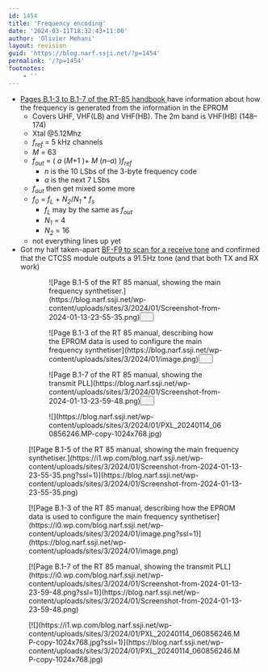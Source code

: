 ```yaml
---
id: 1454
title: 'Frequency encoding'
date: '2024-03-11T18:32:43+11:00'
author: 'Olivier Mehani'
layout: revision
guid: 'https://blog.narf.ssji.net/?p=1454'
permalink: '/?p=1454'
footnotes:
    - ''
---
```


- [Pages B.1-3 to B.1-7 of the RT-85 handbook ](http://www.unixsupport.com.au/hamradio/radios/awa/rt85/rt85%20manual.pdf#page=25)have information about how the frequency is generated from the information in the EPROM 
    - Covers UHF, VHF(LB) and VHF(HB). The 2m band is VHF(HB) (148–174)
    - Xtal @5.12Mhz
    - *f<sub>ref</sub>* = 5 kHz channels
    - *M* = 63
    - *f<sub>out</sub>* = ( *a* (*M*+1 )+ *M* (*n*–*a*) )*f<sub>ref</sub>*
        - *n* is the 10 LSbs of the 3-byte frequency code
        - *a* is the next 7 LSbs
    - *f<sub>out</sub>* then get mixed some more
    - *f<sub>0</sub>* = *f<sub>L</sub>* + *N<sub>2</sub>*/*N<sub>1</sub>* \* *f<sub>s</sub>*
        - *f<sub>L</sub>* may by the same as *f<sub>out</sub>*
        - *N<sub>1</sub>* = 4
        - *N<sub>2</sub>* = 16
    - not everything lines up yet
- Got my half taken-apart [BF-F9 to scan for a receive tone](https://www.youtube.com/watch?v=lBFFDHyZeww) and confirmed that the CTCSS module outputs a 91.5Hz tone (and that both TX and RX work)

<figure class="wp-block-gallery has-nested-images columns-default wp-block-gallery-100 is-layout-flex wp-block-gallery-is-layout-flex"><figure class="wp-block-image size-large wp-lightbox-container" data-wp-context="{"imageId":"6770cbf653b37"}" data-wp-interactive="core/image">![Page B.1-5 of the RT 85 manual, showing the main frequency synthetiser.](https://blog.narf.ssji.net/wp-content/uploads/sites/3/2024/01/Screenshot-from-2024-01-13-23-55-35.png)<button aria-haspopup="dialog" aria-label="Enlarge image: Page B.1-5 of the RT 85 manual, showing the main frequency synthetiser." class="lightbox-trigger" data-wp-init="callbacks.initTriggerButton" data-wp-on-async--click="actions.showLightbox" data-wp-style--right="state.imageButtonRight" data-wp-style--top="state.imageButtonTop" type="button"> <svg fill="none" height="12" viewbox="0 0 12 12" width="12" xmlns="http://www.w3.org/2000/svg"><path d="M2 0a2 2 0 0 0-2 2v2h1.5V2a.5.5 0 0 1 .5-.5h2V0H2Zm2 10.5H2a.5.5 0 0 1-.5-.5V8H0v2a2 2 0 0 0 2 2h2v-1.5ZM8 12v-1.5h2a.5.5 0 0 0 .5-.5V8H12v2a2 2 0 0 1-2 2H8Zm2-12a2 2 0 0 1 2 2v2h-1.5V2a.5.5 0 0 0-.5-.5H8V0h2Z" fill="#fff"></path></svg></button></figure><figure class="wp-block-image size-large wp-lightbox-container" data-wp-context="{"imageId":"6770cbf65405e"}" data-wp-interactive="core/image">![Page B.1-3 of the RT 85 manual, describing how the EPROM data is used to configure the main frequency synthetiser](https://blog.narf.ssji.net/wp-content/uploads/sites/3/2024/01/image.png)<button aria-haspopup="dialog" aria-label="Enlarge image: Page B.1-3 of the RT 85 manual, describing how the EPROM data is used to configure the main frequency synthetiser" class="lightbox-trigger" data-wp-init="callbacks.initTriggerButton" data-wp-on-async--click="actions.showLightbox" data-wp-style--right="state.imageButtonRight" data-wp-style--top="state.imageButtonTop" type="button"> <svg fill="none" height="12" viewbox="0 0 12 12" width="12" xmlns="http://www.w3.org/2000/svg"><path d="M2 0a2 2 0 0 0-2 2v2h1.5V2a.5.5 0 0 1 .5-.5h2V0H2Zm2 10.5H2a.5.5 0 0 1-.5-.5V8H0v2a2 2 0 0 0 2 2h2v-1.5ZM8 12v-1.5h2a.5.5 0 0 0 .5-.5V8H12v2a2 2 0 0 1-2 2H8Zm2-12a2 2 0 0 1 2 2v2h-1.5V2a.5.5 0 0 0-.5-.5H8V0h2Z" fill="#fff"></path></svg></button></figure><figure class="wp-block-image size-large wp-lightbox-container" data-wp-context="{"imageId":"6770cbf65455e"}" data-wp-interactive="core/image">![Page B.1-7 of the RT 85 manual, showing the transmit PLL](https://blog.narf.ssji.net/wp-content/uploads/sites/3/2024/01/Screenshot-from-2024-01-13-23-59-48.png)<button aria-haspopup="dialog" aria-label="Enlarge image: Page B.1-7 of the RT 85 manual, showing the transmit PLL" class="lightbox-trigger" data-wp-init="callbacks.initTriggerButton" data-wp-on-async--click="actions.showLightbox" data-wp-style--right="state.imageButtonRight" data-wp-style--top="state.imageButtonTop" type="button"> <svg fill="none" height="12" viewbox="0 0 12 12" width="12" xmlns="http://www.w3.org/2000/svg"><path d="M2 0a2 2 0 0 0-2 2v2h1.5V2a.5.5 0 0 1 .5-.5h2V0H2Zm2 10.5H2a.5.5 0 0 1-.5-.5V8H0v2a2 2 0 0 0 2 2h2v-1.5ZM8 12v-1.5h2a.5.5 0 0 0 .5-.5V8H12v2a2 2 0 0 1-2 2H8Zm2-12a2 2 0 0 1 2 2v2h-1.5V2a.5.5 0 0 0-.5-.5H8V0h2Z" fill="#fff"></path></svg></button></figure><figure class="wp-block-image size-large">![](https://blog.narf.ssji.net/wp-content/uploads/sites/3/2024/01/PXL_20240114_060856246.MP-copy-1024x768.jpg)</figure></figure><div class="wp-block-jetpack-tiled-gallery aligncenter is-style-rectangular"><div class="tiled-gallery__gallery"><div class="tiled-gallery__row"><div class="tiled-gallery__col" style="flex-basis:29.29463%"><figure class="tiled-gallery__item">[![Page B.1-5 of the RT 85 manual, showing the main frequency synthetiser.](https://i1.wp.com/blog.narf.ssji.net/wp-content/uploads/sites/3/2024/01/Screenshot-from-2024-01-13-23-55-35.png?ssl=1)](https://blog.narf.ssji.net/wp-content/uploads/sites/3/2024/01/Screenshot-from-2024-01-13-23-55-35.png)</figure></div><div class="tiled-gallery__col" style="flex-basis:16.49170%"><figure class="tiled-gallery__item">[![Page B.1-3 of the RT 85 manual, describing how the EPROM data is used to configure the main frequency synthetiser](https://i0.wp.com/blog.narf.ssji.net/wp-content/uploads/sites/3/2024/01/image.png?ssl=1)](https://blog.narf.ssji.net/wp-content/uploads/sites/3/2024/01/image.png)</figure></div><div class="tiled-gallery__col" style="flex-basis:29.00275%"><figure class="tiled-gallery__item">[![Page B.1-7 of the RT 85 manual, showing the transmit PLL](https://i0.wp.com/blog.narf.ssji.net/wp-content/uploads/sites/3/2024/01/Screenshot-from-2024-01-13-23-59-48.png?ssl=1)](https://blog.narf.ssji.net/wp-content/uploads/sites/3/2024/01/Screenshot-from-2024-01-13-23-59-48.png)</figure></div><div class="tiled-gallery__col" style="flex-basis:25.21092%"><figure class="tiled-gallery__item">[![](https://i1.wp.com/blog.narf.ssji.net/wp-content/uploads/sites/3/2024/01/PXL_20240114_060856246.MP-copy-1024x768.jpg?ssl=1)](https://blog.narf.ssji.net/wp-content/uploads/sites/3/2024/01/PXL_20240114_060856246.MP-copy-1024x768.jpg)</figure></div></div></div></div>
